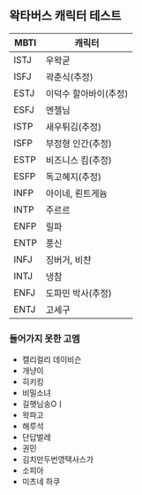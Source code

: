 ## 왁타버스 캐릭터 테스트

| MBTI | 캐릭터                |
| ---- | -------------------- |
| ISTJ | 우왁굳                |
| ISFJ | 곽춘식(추정)          |
| ESTJ | 이덕수 할아바이(추정)  |
| ESFJ | 엔젤님                |
| ISTP | 새우튀김(추정)        |
| ISFP | 부정형 인간(추정)     |
| ESTP | 비즈니스 킴(추정)      |
| ESFP | 독고혜지(추정)         |
| INFP | 아이네, 뢴트게늄       |
| INTP | 주르르                |
| ENFP | 릴파                  |
| ENTP | 풍신                  |
| INFJ | 징버거, 비챤          |
| INTJ | 냉참                  |
| ENFJ | 도파민 박사(추정)      |
| ENTJ | 고세구                |

### 들어가지 못한 고멤
- 캘리컬리 데이비슨
- 개냥이
- 히키킹
- 비밀소녀
- 길햇님송Oㅣ
- 왁파고
- 해루석
- 단답벌레
- 권민
- 김치만두번영택사스가
- 소피아
- 미츠네 하쿠
